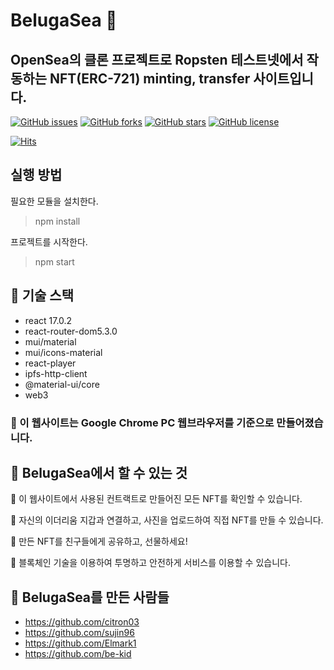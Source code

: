 # BelugaSea 🐬

## OpenSea의 클론 프로젝트로 Ropsten 테스트넷에서 작동하는 NFT(ERC-721) minting, transfer 사이트입니다.

[![GitHub issues](https://img.shields.io/github/issues/codestates/beb-03-veluga)](https://github.com/codestates/beb-03-veluga/issues)
[![GitHub forks](https://img.shields.io/github/forks/codestates/beb-03-veluga)](https://github.com/codestates/beb-03-veluga/network)
[![GitHub stars](https://img.shields.io/github/stars/codestates/beb-03-veluga)](https://github.com/codestates/beb-03-veluga/stargazers)
[![GitHub license](https://img.shields.io/github/license/codestates/beb-03-veluga)](https://github.com/codestates/beb-03-veluga)

[![Hits](https://hits.seeyoufarm.com/api/count/incr/badge.svg?url=https%3A%2F%2Fgithub.com%2Fcodestates%2Fbeb-03-veluga&count_bg=%2379C83D&title_bg=%23555555&icon=&icon_color=%23E7E7E7&title=hits&edge_flat=false)](https://hits.seeyoufarm.com)

## 실행 방법

필요한 모듈을 설치한다.

> npm install

프로젝트를 시작한다.

> npm start

## 🐋 기술 스택

- react 17.0.2
- react-router-dom5.3.0
- mui/material
- mui/icons-material
- react-player
- ipfs-http-client
- @material-ui/core
- web3

### 🦐 이 웹사이트는 Google Chrome PC 웹브라우저를 기준으로 만들어졌습니다.

## 🐋 BelugaSea에서 할 수 있는 것

🐳 이 웹사이트에서 사용된 컨트랙트로 만들어진 모든 NFT를 확인할 수 있습니다.

🦭 자신의 이더리움 지갑과 연결하고, 사진을 업로드하여 직접 NFT를 만들 수 있습니다.

🦈 만든 NFT를 친구들에게 공유하고, 선물하세요!

🐙 블록체인 기술을 이용하여 투명하고 안전하게 서비스를 이용할 수 있습니다.

## 🐋 BelugaSea를 만든 사람들

- https://github.com/citron03
- https://github.com/sujin96
- https://github.com/Elmark1
- https://github.com/be-kid
